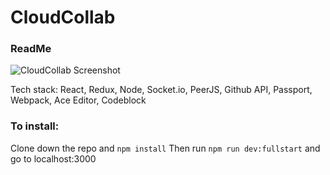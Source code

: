 # CloudCollab
### ReadMe

![CloudCollab Screenshot](https://s9.postimg.org/p8p6s3zov/0d855e7a_c507_497d_a1e6_96d0a36f6d73_large.png)

Tech stack: React, Redux, Node, Socket.io, PeerJS, Github API, Passport, Webpack, Ace Editor, Codeblock

### To install:
Clone down the repo and `npm install`
Then run `npm run dev:fullstart` and go to localhost:3000
